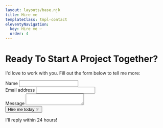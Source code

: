 ```yaml
---
layout: layouts/base.njk
title: Hire me
templateClass: tmpl-contact
eleventyNavigation:
  key: Hire me ☞
  order: 4
---
```


<h1>Ready To Start A Project Together?</h1>
<p>I'd love to work with you. Fill out the form below to tell me more:</p>
<form name="contact-form" method="POST" data-netlify="true">
  <label for="subject">
    <input name="subject" type="hidden" value="Hire form inquiry from samantha-andrews.com"/>
  </label>
  <div class="form__input-wrap">
    <label>
      Name
      <input class="form__input form__contact-input" type="text" name="name" required/>
    </label>
  </div>
  <div class="form__input-wrap">
    <label>
      Email address
      <input class="form__input form__contact-input" type="email" name="email" required/>
    </label>
  </div>
  <div>
    <label>
      Message
      <textarea class="form__text-area form__contact-input" name="message" required></textarea>
    </label>
  </div>
    <button class="button form__input form__button" type="submit">Hire me today ☞</button>
    <p class="form__aside-text">I'll reply within 24 hours!</p>
</form>
